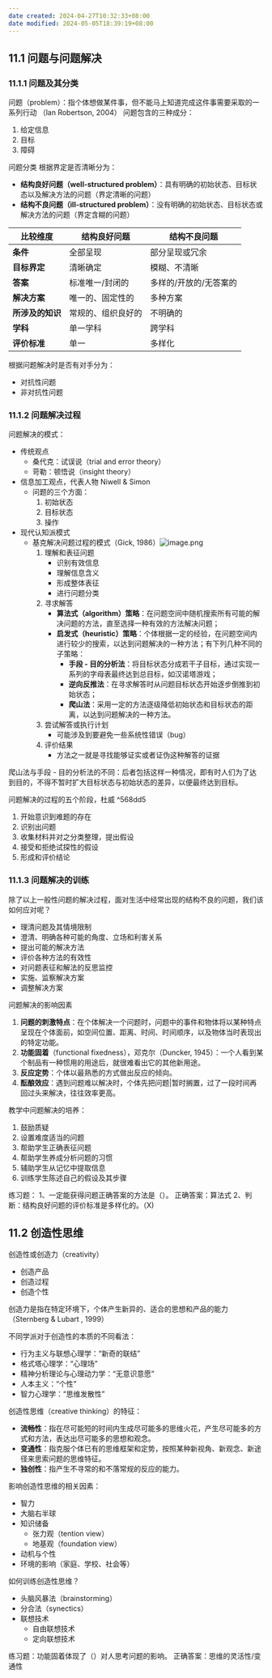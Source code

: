 ```yaml
---
date created: 2024-04-27T10:32:33+08:00
date modified: 2024-05-05T18:39:19+08:00
---
```

## 11.1 问题与问题解决

### 11.1.1 问题及其分类

问题（problem）：指个体想做某件事，但不能马上知道完成这件事需要采取的一系列行动 （lan Robertson, 2004）
问题包含的三种成分：
1. 给定信息
2. 目标
3. 障碍

问题分类
根据界定是否清晰分为：
- **结构良好问题（well-structured problem）**：具有明确的初始状态、目标状态以及解决方法的问题（界定清晰的问题）
- **结构不良问题（ill-structured problem）**：没有明确的初始状态、目标状态或解决方法的问题（界定含糊的问题）

| **比较维度**   | 结构良好问题    | 结构不良问题       |
|------------|-----------|--------------|
| **条件**     | 全部呈现      | 部分呈现或冗余      |
| **目标界定**   | 清晰确定      | 模糊、不清晰       |
| **答案**     | 标准唯一/封闭的  | 多样的/开放的/无答案的 |
| **解决方案**   | 唯一的、固定性的  | 多种方案         |
| **所涉及的知识** | 常规的、组织良好的 | 不明确的         |
| **学科**     | 单一学科      | 跨学科          |
| **评价标准**   | 单一        | 多样化          |

根据问题解决时是否有对手分为：
- 对抗性问题
- 非对抗性问题

### 11.1.2 问题解决过程

问题解决的模式：
- 传统观点
	- 桑代克：试误说（trial and error theory）
	- 苛勒：顿悟说（insight theory）
- 信息加工观点，代表人物 Niwell & Simon
	- 问题的三个方面：
		1. 初始状态
		2. 目标状态
		3. 操作
- 现代认知派模式
	- 基克解决问题过程的模式（Gick, 1986）![image.png](https://pictures-1323793543.cos.ap-nanjing.myqcloud.com/pics/20240505180021.png)
		1. 理解和表征问题
			- 识别有效信息
			- 理解信息含义
			- 形成整体表征
			- 进行问题分类
		2. 寻求解答
			- **算法式（algorithm）策略**：在问题空间中随机搜索所有可能的解决问题的方法，直至选择一种有效的方法解决问题；
			- **启发式（heuristic）策略**：个体根据一定的经验，在问题空间内进行较少的搜索，以达到问题解决的一种方法；有下列几种不同的子策略：
				- **手段 - 目的分析法**：将目标状态分成若干子目标，通过实现一系列的字母表最终达到总目标，如汉诺塔游戏；
				- **逆向反推法**：在寻求解答时从问题目标状态开始逐步倒推到初始状态；
				- **爬山法**：采用一定的方法逐级降低初始状态和目标状态的距离，以达到问题解决的一种方法。
		3. 尝试解答或执行计划
			- 可能涉及到要避免一些系统性错误（bug）
		4. 评价结果
			- 方法之一就是寻找能够证实或者证伪这种解答的证据

爬山法与手段 - 目的分析法的不同：后者包括这样一种情况，即有时人们为了达到目的，不得不暂时扩大目标状态与初始状态的差异，以便最终达到目标。

问题解决的过程的五个阶段，杜威 ^568dd5
1. 开始意识到难题的存在
2. 识别出问题
3. 收集材料并对之分类整理，提出假设
4. 接受和拒绝试探性的假设
5. 形成和评价结论

### 11.1.3 问题解决的训练

除了以上一般性问题的解决过程，面对生活中经常出现的结构不良的问题，我们该如何应对呢？
- 理清问题及其情境限制
- 澄清、明确各种可能的角度、立场和利害关系
- 提出可能的解决方法
- 评价各种方法的有效性
- 对问题表征和解法的反思监控
- 实施、监察解决方案
- 调整解决方案

问题解决的影响因素
1. **问题的刺激特点**：在个体解决一个问题时，问题中的事件和物体将以某种特点呈现在个体面前，如空间位置、距离、时间、时间顺序，以及物体当时表现出的特定功能。
2. **功能固着**（functional fixedness），邓克尔（Duncker, 1945）：一个人看到某个制品有一种惯用的用途后，就很难看出它的其他新用途。
3. **反应定势**：个体以最熟悉的方式做出反应的倾向。
4. **酝酿效应**：遇到问题难以解决时，个体先把问题|暂时搁置，过了一段时间再回过头来解决，往往效率更高。

教学中问题解决的培养：
1. 鼓励质疑
2. 设置难度适当的问题
3. 帮助学生正确表征问题
4. 帮助学生养成分析问题的习惯
5. 辅助学生从记忆中提取信息
6. 训练学生陈述自己的假设及其步骤

练习题：
1、一定能获得问题正确答案的方法是（）。
正确答案：算法式
2、判断：结构良好问题的评价标准是多样化的。（X)

## 11.2 创造性思维

创造性或创造力（creativity）
- 创造产品
- 创造过程
- 创造个性

创造力是指在特定环境下，个体产生新异的、适合的思想和产品的能力（Sternberg & Lubart , 1999）

不同学派对于创造性的本质的不同看法：
- 行为主义与联想心理学：“新奇的联结”
- 格式塔心理学：“心理场”
- 精神分析理论与心理动力学：“无意识意愿”
- 人本主义：“个性”
- 智力心理学：“思维发散性”

创造性思维（creative thinking）的特征：
- **流畅性**：指在尽可能短的时间内生成尽可能多的思维火花，产生尽可能多的方式和方法，表达出尽可能多的思想和观念。
- **变通性**：指克服个体已有的思维框架和定势，按照某种新视角、新观念、新途径来思索问题的思维特征。
- **独创性**：指产生不寻常的和不落常规的反应的能力。

影响创造性思维的相关因素：
- 智力
- 大脑右半球
- 知识储备
	- 张力观（tention view）
	- 地基观（foundation view）
- 动机与个性
- 环境的影响（家庭、学校、社会等）

如何训练创造性思维？
- 头脑风暴法（brainstorming）
- 分合法（synectics）
- 联想技术
	- 自由联想技术
	- 定向联想技术

练习题：功能固着体现了（）对人思考问题的影响。
正确答案：思维的灵活性/变通性